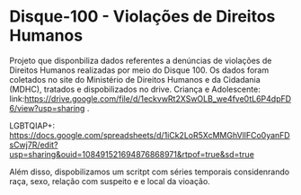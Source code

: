 # Disque-100 - Violações de Direitos Humanos

Projeto que disponbiliza dados referentes a denúncias de violações de Direitos Humanos realizadas por meio do Disque 100. Os dados foram coletados no site do Ministério de Direitos Humanos e da Cidadania (MDHC), tratados e dispobilizados no drive.
Criança e Adolescente: link:https://drive.google.com/file/d/1eckvwRt2XSwOLB_we4fve0tL6P4dpFD6/view?usp=sharing .

LGBTQIAP+: https://docs.google.com/spreadsheets/d/1iCk2LoR5XcMMGhVllFCo0yanFDsCwj7R/edit?usp=sharing&ouid=108491521694876868971&rtpof=true&sd=true

Além disso, dispobilizamos um scritpt com séries temporais considenrando raça, sexo, relação com suspeito e e local da vioação.
